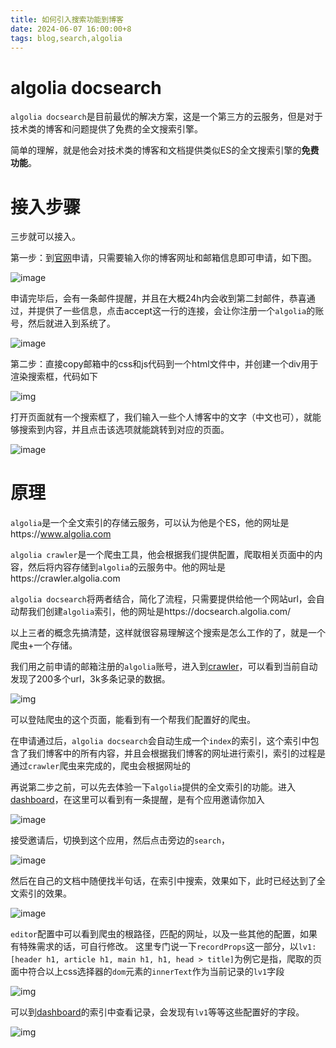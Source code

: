 ```yaml
---
title: 如何引入搜索功能到博客
date: 2024-06-07 16:00:00+8
tags: blog,search,algolia
---
```


# algolia docsearch
`algolia docsearch`是目前最优的解决方案，这是一个第三方的云服务，但是对于技术类的博客和问题提供了免费的全文搜索引擎。

简单的理解，就是他会对技术类的博客和文档提供类似ES的全文搜索引擎的**免费功能**。

# 接入步骤
三步就可以接入。

第一步：到[官网](https://docsearch.algolia.com/apply/)申请，只需要输入你的博客网址和邮箱信息即可申请，如下图。

![image](https://i.imgur.com/XhESqcu.png)

申请完毕后，会有一条邮件提醒，并且在大概24h内会收到第二封邮件，恭喜通过，并提供了一些信息，点击accept这一行的连接，会让你注册一个`algolia`的账号，然后就进入到系统了。

![image](https://i.imgur.com/EaL9obc.png)

第二步：直接copy邮箱中的css和js代码到一个html文件中，并创建一个div用于渲染搜索框，代码如下

![img](https://i.imgur.com/BFhR6eO.png)

打开页面就有一个搜索框了，我们输入一些个人博客中的文字（中文也可），就能够搜索到内容，并且点击该选项就能跳转到对应的页面。

![image](https://i.imgur.com/oRvalHc.png)


# 原理
`algolia`是一个全文索引的存储云服务，可以认为他是个ES，他的网址是https://www.algolia.com

`algolia crawler`是一个爬虫工具，他会根据我们提供配置，爬取相关页面中的内容，然后将内容存储到`algolia`的云服务中。他的网址是https://crawler.algolia.com

`algolia docsearch`将两者结合，简化了流程，只需要提供给他一个网站url，会自动帮我们创建`algolia`索引，他的网址是https://docsearch.algolia.com/

以上三者的概念先搞清楚，这样就很容易理解这个搜索是怎么工作的了，就是一个爬虫+一个存储。

我们用之前申请的邮箱注册的`algolia`账号，进入到[crawler](https://crawler.algolia.com)，可以看到当前自动发现了200多个url，3k多条记录的数据。

![img](https://i.imgur.com/9CPaCcY.png)

可以登陆爬虫的这个页面，能看到有一个帮我们配置好的爬虫。


在申请通过后，`algolia docsearch`会自动生成一个`index`的索引，这个索引中包含了我们博客中的所有内容，并且会根据我们博客的网址进行索引，索引的过程是通过`crawler`爬虫来完成的，爬虫会根据网址的

再说第二步之前，可以先去体验一下`algolia`提供的全文索引的功能。进入[dashboard](https://dashboard.algolia.com/)，在这里可以看到有一条提醒，是有个应用邀请你加入

![image](https://i.imgur.com/fWVHIrT.png)

接受邀请后，切换到这个应用，然后点击旁边的`search`，

![image](https://i.imgur.com/ui7LqCM.png)

然后在自己的文档中随便找半句话，在索引中搜索，效果如下，此时已经达到了全文索引的效果。

![image](https://i.imgur.com/9CPaCcY.png)

`editor`配置中可以看到爬虫的根路径，匹配的网址，以及一些其他的配置，如果有特殊需求的话，可自行修改。
这里专门说一下`recordProps`这一部分，以`lv1: [header h1, article h1, main h1, h1, head > title]`为例它是指，爬取的页面中符合以上css选择器的`dom`元素的`innerText`作为当前记录的`lv1`字段

![img](https://i.imgur.com/KNxFdyQ.png)

可以到[dashboard](https://dashboard.algolia.com/)的索引中查看记录，会发现有`lv1`等等这些配置好的字段。

![img](https://i.imgur.com/77KE3R1.png)
